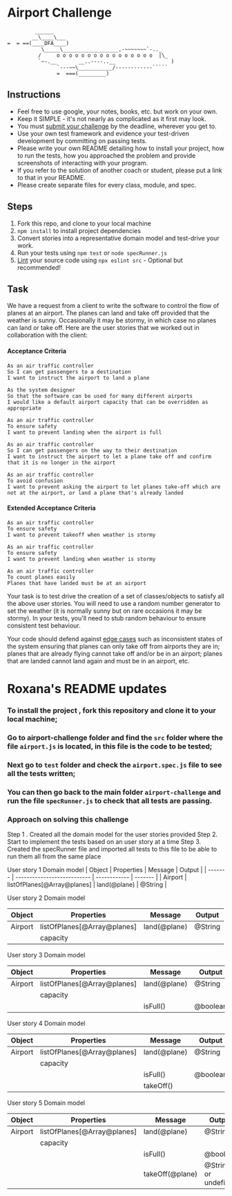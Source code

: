 Airport Challenge
=================

```
         ______
        __\____\___
=  = ==(____DFA____)
           \_____\__________________,-~~~~~~~`-.._
          /     o o o o o o o o o o o o o o o o  |\_
          `~-.__       __..----..__                  )
                `---~~\___________/------------`````
                =  ===(_________)

```

Instructions
---------

* Feel free to use google, your notes, books, etc. but work on your own.
* Keep it SIMPLE - it's not nearly as complicated as it first may look.
* You must [submit your challenge](https://airtable.com/shrUGm2T8TYCFAmjN) by the deadline, wherever you get to.
* Use your own test framework and evidence your test-driven development by committing on passing tests.
* Please write your own README detailing how to install your project, how to run the tests, how you approached the problem and provide screenshots of interacting with your program.
* If you refer to the solution of another coach or student, please put a link to that in your README.
* Please create separate files for every class, module, and spec.

Steps
-------

1. Fork this repo, and clone to your local machine
2. `npm install` to install project dependencies
3. Convert stories into a representative domain model and test-drive your work.
4. Run your tests using `npm test` or `node specRunner.js`
5. [Lint](https://eslint.org/docs/user-guide/getting-started) your source code using `npx eslint src` - Optional but recommended!

Task
-----

We have a request from a client to write the software to control the flow of planes at an airport. The planes can land and take off provided that the weather is sunny. Occasionally it may be stormy, in which case no planes can land or take off.  Here are the user stories that we worked out in collaboration with the client:

#### Acceptance Criteria
```
As an air traffic controller
So I can get passengers to a destination
I want to instruct the airport to land a plane

As the system designer
So that the software can be used for many different airports
I would like a default airport capacity that can be overridden as appropriate

As an air traffic controller
To ensure safety
I want to prevent landing when the airport is full

As an air traffic controller
So I can get passengers on the way to their destination
I want to instruct the airport to let a plane take off and confirm that it is no longer in the airport

As an air traffic controller
To avoid confusion
I want to prevent asking the airport to let planes take-off which are not at the airport, or land a plane that's already landed
```

#### Extended Acceptance Criteria
```
As an air traffic controller
To ensure safety
I want to prevent takeoff when weather is stormy

As an air traffic controller
To ensure safety
I want to prevent landing when weather is stormy

As an air traffic controller
To count planes easily
Planes that have landed must be at an airport
```

Your task is to test drive the creation of a set of classes/objects to satisfy all the above user stories. You will need to use a random number generator to set the weather (it is normally sunny but on rare occasions it may be stormy). In your tests, you'll need to stub random behaviour to ensure consistent test behaviour.

Your code should defend against [edge cases](http://programmers.stackexchange.com/questions/125587/what-are-the-difference-between-an-edge-case-a-corner-case-a-base-case-and-a-b) such as inconsistent states of the system ensuring that planes can only take off from airports they are in; planes that are already flying cannot take off and/or be in an airport; planes that are landed cannot land again and must be in an airport, etc.



# Roxana's README updates

### To install the project , fork this repository and clone it to your local machine;
### Go to airport-challenge folder and find the `src` folder where the file `airport.js` is located, in this file is the code to be tested;
### Next go to `test` folder and check the `airport.spec.js` file to see all the tests written;
### You can then go back to the main folder `airport-challenge` and run the file `specRunner.js` to check that all tests are passing.


### Approach on solving this challenge

Step 1 . Created all the domain model for the user stories provided
Step 2. Start to implement the tests based on an user story at a time
Step 3. Created the specRunner file and imported all tests to this file to be able to run them all from the same place




User story 1
Domain model
| Object  | Properties                  | Message      | Output  |
| ------- | --------------------------- | ------------ | ------- |
| Airport | listOfPlanes[@Array@planes] | land(@plane) | @String |

User story 2
Domain model

| Object  | Properties                  | Message      | Output  |
| ------- | --------------------------- | ------------ | ------- |
| Airport | listOfPlanes[@Array@planes] | land(@plane) | @String |
|         | capacity                    |              |         |

User story 3
Domain model

| Object  | Properties                  | Message      | Output   |
| ------- | --------------------------- | ------------ | -------- |
| Airport | listOfPlanes[@Array@planes] | land(@plane) | @String  |
|         | capacity                    |              |          |
|         |                             | isFull()     | @boolean |


User story 4
Domain model

| Object  | Properties                  | Message      | Output   |
| ------- | --------------------------- | ------------ | -------- |
| Airport | listOfPlanes[@Array@planes] | land(@plane) | @String  |
|         | capacity                    |              |          |
|         |                             | isFull()     | @boolean |
|         |                             | takeOff()    |          |

User story 5
Domain model

| Object  | Properties                  | Message         | Output               |
| ------- | --------------------------- | --------------- | -------------------- |
| Airport | listOfPlanes[@Array@planes] | land(@plane)    | @String              |
|         | capacity                    |                 |                      |
|         |                             | isFull()        | @boolean             |
|         |                             | takeOff(@plane) | @String or undefined |
